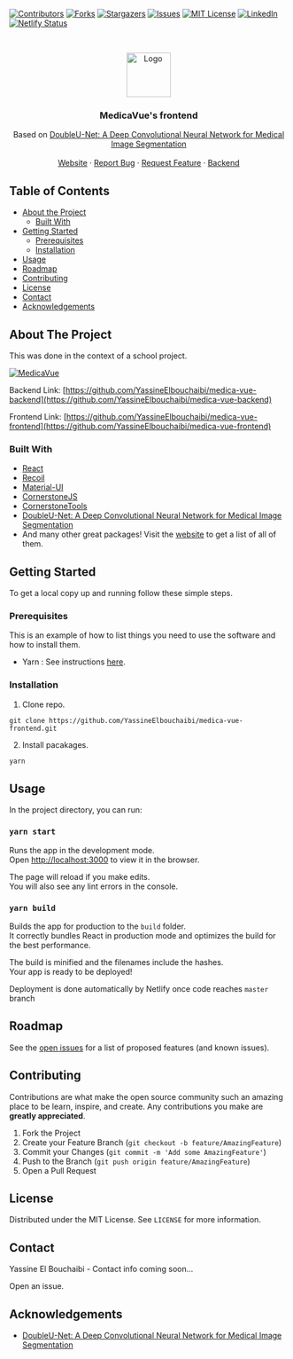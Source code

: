 <!-- PROJECT SHIELDS -->
<!--
*** I'm using markdown "reference style" links for readability.
*** Reference links are enclosed in brackets [ ] instead of parentheses ( ).
*** See the bottom of this document for the declaration of the reference variables
*** for contributors-url, forks-url, etc. This is an optional, concise syntax you may use.
*** https://www.markdownguide.org/basic-syntax/#reference-style-links
-->
[![Contributors][contributors-shield]][contributors-url]
[![Forks][forks-shield]][forks-url]
[![Stargazers][stars-shield]][stars-url]
[![Issues][issues-shield]][issues-url]
[![MIT License][license-shield]][license-url]
[![LinkedIn][linkedin-shield]][linkedin-url]
[![Netlify Status](https://api.netlify.com/api/v1/badges/d19c83dd-f97b-4eae-95a0-74c12917ca99/deploy-status)](https://app.netlify.com/sites/medica-vue/deploys)

<!-- 
Here's a blank template to get started:
**To avoid retyping too much info. Do a search and replace with your text editor for the following:**
`github_username`, `repo_name`, `twitter_handle`, `email`
-->


<!-- PROJECT LOGO -->
<br />
<p align="center">
  <a href="https://github.com/YassineElbouchaibi/medica-vue-frontend">
    <img src="https://i.imgur.com/Py1JVG5.png" alt="Logo" height="80">
  </a>

  <h3 align="center">MedicaVue's frontend</h3>

  <p align="center">
    Based on
    <a href="https://github.com/DebeshJha/2020-CBMS-DoubleU-Net">
      DoubleU-Net: A Deep Convolutional Neural Network for Medical Image Segmentation
    </a>
    <br />
    <br />
    <a href="https://medica-vue.netlify.app">Website</a>
    ·
    <a href="https://github.com/YassineElbouchaibi/medica-vue-frontend/issues">Report Bug</a>
    ·
    <a href="https://github.com/YassineElbouchaibi/medica-vue-frontend/issues">Request Feature</a>
    ·
    <a href="https://github.com/YassineElbouchaibi/medica-vue-backend">Backend</a>
  </p>
</p>


<!-- TABLE OF CONTENTS -->
## Table of Contents

* [About the Project](#about-the-project)
  * [Built With](#built-with)
* [Getting Started](#getting-started)
  * [Prerequisites](#prerequisites)
  * [Installation](#installation)
* [Usage](#usage)
* [Roadmap](#roadmap)
* [Contributing](#contributing)
* [License](#license)
* [Contact](#contact)
* [Acknowledgements](#acknowledgements)



<!-- ABOUT THE PROJECT -->
## About The Project

This was done in the context of a school project.

[![MedicaVue](https://i.imgur.com/thTIiEU.png)](https://medica-vue.netlify.app)

Backend Link: [https://github.com/YassineElbouchaibi/medica-vue-backend](https://github.com/YassineElbouchaibi/medica-vue-backend)

Frontend Link: [https://github.com/YassineElbouchaibi/medica-vue-frontend](https://github.com/YassineElbouchaibi/medica-vue-frontend)


### Built With

* [React](https://reactjs.org)
* [Recoil](https://recoiljs.org)
* [Material-UI](https://material-ui.com)
* [CornerstoneJS](https://cornerstonejs.org)
* [CornerstoneTools](https://tools.cornerstonejs.org)
* [DoubleU-Net: A Deep Convolutional Neural Network for Medical Image Segmentation](https://github.com/DebeshJha/2020-CBMS-DoubleU-Net)
* And many other great packages! Visit the [website](https://medica-vue.netlify.app) to get a list of all of them.


<!-- GETTING STARTED -->
## Getting Started

To get a local copy up and running follow these simple steps.

### Prerequisites

This is an example of how to list things you need to use the software and how to install them.
* Yarn : 
    See instructions [here](https://classic.yarnpkg.com/en/docs/install/).

### Installation

1. Clone repo.
```
git clone https://github.com/YassineElbouchaibi/medica-vue-frontend.git
```

2. Install pacakages.
```sh
yarn
```

<!-- USAGE EXAMPLES -->
## Usage

In the project directory, you can run:

### `yarn start`

Runs the app in the development mode.<br />
Open [http://localhost:3000](http://localhost:3000) to view it in the browser.

The page will reload if you make edits.<br />
You will also see any lint errors in the console.

### `yarn build`

Builds the app for production to the `build` folder.<br />
It correctly bundles React in production mode and optimizes the build for the best performance.

The build is minified and the filenames include the hashes.<br />
Your app is ready to be deployed!

Deployment is done automatically by Netlify once code reaches `master` branch



<!-- ROADMAP -->
## Roadmap

See the [open issues](https://github.com/YassineElbouchaibi/medica-vue-backend/issues) for a list of proposed features (and known issues).



<!-- CONTRIBUTING -->
## Contributing

Contributions are what make the open source community such an amazing place to be learn, inspire, and create. Any contributions you make are **greatly appreciated**.

1. Fork the Project
2. Create your Feature Branch (`git checkout -b feature/AmazingFeature`)
3. Commit your Changes (`git commit -m 'Add some AmazingFeature'`)
4. Push to the Branch (`git push origin feature/AmazingFeature`)
5. Open a Pull Request



<!-- LICENSE -->
## License

Distributed under the MIT License. See `LICENSE` for more information.



<!-- CONTACT -->
## Contact

Yassine El Bouchaibi - Contact info coming soon...

Open an issue.

<!-- ACKNOWLEDGEMENTS -->
## Acknowledgements

* [DoubleU-Net: A Deep Convolutional Neural Network for Medical Image Segmentation](https://github.com/DebeshJha/2020-CBMS-DoubleU-Net)


<!-- MARKDOWN LINKS & IMAGES -->
<!-- https://www.markdownguide.org/basic-syntax/#reference-style-links -->
[contributors-shield]: https://img.shields.io/github/contributors/YassineElbouchaibi/medica-vue-backend.svg?style=flat-square
[contributors-url]: https://github.com/YassineElbouchaibi/medica-vue-backend/graphs/contributors
[forks-shield]: https://img.shields.io/github/forks/YassineElbouchaibi/medica-vue-backend.svg?style=flat-square
[forks-url]: https://github.com/YassineElbouchaibi/medica-vue-backend/network/members
[stars-shield]: https://img.shields.io/github/stars/YassineElbouchaibi/medica-vue-backend.svg?style=flat-square
[stars-url]: https://github.com/YassineElbouchaibi/medica-vue-backend/stargazers
[issues-shield]: https://img.shields.io/github/issues/YassineElbouchaibi/medica-vue-backend.svg?style=flat-square
[issues-url]: https://github.com/YassineElbouchaibi/medica-vue-backend/issues
[license-shield]: https://img.shields.io/github/license/YassineElbouchaibi/medica-vue-backend.svg?style=flat-square
[license-url]: https://github.com/YassineElbouchaibi/medica-vue-backend/blob/master/LICENSE
[linkedin-shield]: https://img.shields.io/badge/-LinkedIn-black.svg?style=flat-square&logo=linkedin&colorB=555
[linkedin-url]: https://www.linkedin.com/in/yassine-el-bouchaibi
